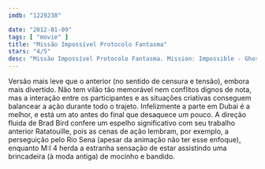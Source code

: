 ```yaml
---
imdb: "1229238"

date: "2012-01-09"
tags: [ "movie" ]
title: "Missão Impossível Protocolo Fantasma"
stars: "4/5"
desc: "Missão Impossível Protocolo Fantasma. Mission: Impossible - Ghost Protocol (USA, 2011). Dirigido por Brad Bird. Escrito por Josh Appelbaum, André Nemec, Bruce Geller. Com Tom Cruise, Paula Patton, Simon Pegg, Jeremy Renner, Michael Nyqvist, Vladimir Mashkov, Samuli Edelmann, Ivan Shvedoff, Anil Kapoor."
---
```

Versão mais leve que o anterior (no sentido de censura e tensão), embora mais divertido. Não tem vilão tão memorável nem conflitos dignos de nota, mas a interação entre os participantes e as situações criativas conseguem balancear a ação durante todo o trajeto. Infelizmente a parte em Dubai é a melhor, e está um ato antes do final que desaquece um pouco. A direção fluida de Brad Bird confere um espelho significativo com seu trabalho anterior Ratatouille, pois as cenas de ação lembram, por exemplo, a perseguição pelo Rio Sena (apesar da animação não ter esse enfoque), enquanto M:I 4 herda a estranha sensação de estar assistindo uma brincadeira (à moda antiga) de mocinho e bandido.

